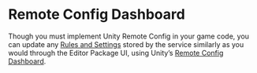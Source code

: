 # Remote Config Dashboard

Though you must implement Unity Remote Config in your game code, you can update any [Rules and Settings](RulesAndSettings.md) stored by the service similarly as you would through the Editor Package UI, using Unity’s [Remote Config Dashboard](https://app.remote-config.unity3d.com/).
